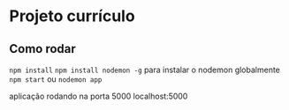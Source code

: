 # Projeto currículo

## Como rodar

`npm install`
`npm install nodemon -g` para instalar o nodemon globalmente
`npm start` ou `nodemon app`

aplicação rodando na porta 5000
localhost:5000